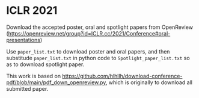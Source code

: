 # ICLR 2021 

Download the accepted poster,  oral and spotlight papers from OpenReview (https://openreview.net/group?id=ICLR.cc/2021/Conference#oral-presentations)

Use `paper_list.txt` to download poster and oral papers, and then substitude `paper_list.txt` in python code to `Spotlight_paper_list.txt` so as to download spotlight paper. 

This work is based on https://github.com/hlhllh/download-conference-pdf/blob/main/pdf_down_openreview.py, which is originally to download all submitted paper. 

